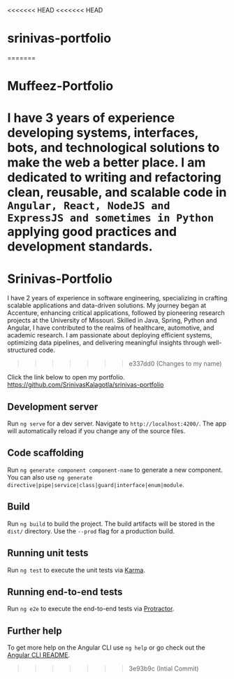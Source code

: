 <<<<<<< HEAD
<<<<<<< HEAD
# srinivas-portfolio
=======
# Muffeez-Portfolio 
I have 3 years of experience developing systems, interfaces, bots, and technological solutions to make the web a better place. I am dedicated to writing and refactoring clean, reusable, and scalable code in `Angular, React, NodeJS and ExpressJS and sometimes in Python` applying good practices and development standards.
=======
# Srinivas-Portfolio 
I have 2 years of experience in software engineering, specializing in crafting scalable applications and data-driven solutions. My journey began at Accenture, enhancing critical applications, followed by pioneering research projects at the University of Missouri. Skilled in Java, Spring, Python and Angular, I have contributed to the realms of healthcare, automotive, and academic research. I am passionate about deploying efficient systems, optimizing data pipelines, and delivering meaningful insights through well-structured code.
>>>>>>> e337dd0 (Changes to my name)

Click the link below to open my portfolio.
<https://github.com/SrinivasKalagotla/srinivas-portfolio> 

## Development server

Run `ng serve` for a dev server. Navigate to `http://localhost:4200/`. The app will automatically reload if you change any of the source files.

## Code scaffolding

Run `ng generate component component-name` to generate a new component. You can also use `ng generate directive|pipe|service|class|guard|interface|enum|module`.

## Build

Run `ng build` to build the project. The build artifacts will be stored in the `dist/` directory. Use the `--prod` flag for a production build.

## Running unit tests

Run `ng test` to execute the unit tests via [Karma](https://karma-runner.github.io).

## Running end-to-end tests

Run `ng e2e` to execute the end-to-end tests via [Protractor](http://www.protractortest.org/).

## Further help

To get more help on the Angular CLI use `ng help` or go check out the [Angular CLI README](https://github.com/angular/angular-cli/blob/master/README.md).
>>>>>>> 3e93b9c (Intial Commit)
